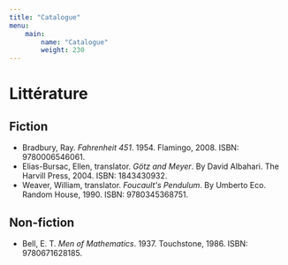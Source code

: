 ```yaml
---
title: "Catalogue"
menu:
    main:
        name: "Catalogue"
        weight: 230
---
```


# Littérature

## Fiction

* Bradbury, Ray. _Fahrenheit 451_. 1954. Flamingo, 2008. ISBN: 9780006546061.
* Elias-Bursac, Ellen, translator. _Götz and Meyer_. By David Albahari. The
  Harvill Press, 2004. ISBN: 1843430932.
* Weaver, William, translator. _Foucault's Pendulum_. By Umberto Eco. Random
  House, 1990. ISBN: 9780345368751.

## Non-fiction

* Bell, E. T. _Men of Mathematics_. 1937. Touchstone, 1986. ISBN:
  9780671628185.
